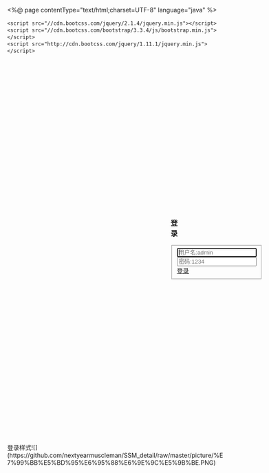 <%@ page contentType="text/html;charset=UTF-8" language="java" %>
<html>
<head>
    <title>登录页面</title>
    <!-- Bootstrap Core CSS -->
    <link rel="stylesheet" href="http://cdn.bootcss.com/bootstrap/3.3.4/css/bootstrap.min.css">
    <link rel="stylesheet" href="http://cdn.bootcss.com/font-awesome/4.4.0/css/font-awesome.min.css">
    <link rel="stylesheet" href="http://cdn.bootcss.com/ionicons/2.0.1/css/ionicons.min.css">

    <script src="//cdn.bootcss.com/jquery/2.1.4/jquery.min.js"></script>
    <script src="//cdn.bootcss.com/bootstrap/3.3.4/js/bootstrap.min.js"></script>
    <script src="http://cdn.bootcss.com/jquery/1.11.1/jquery.min.js"></script>
</head>
<body>
<div class="container">
    <div class="row">
        <div class="col-md-4 col-md-offset-4" style="margin: 380px 380px">
            <div class="login-panel panel panel-default" >
                <div class="panel-heading">
                    <h3 class="panel-title" style="text-align: center;">登录</h3>
                </div>
                <div class="panel-body">
                    <form role="form" action="#" method="post" id="login_form">
                        <fieldset>
                            <div class="form-group">
                                <input id="username" class="form-control" placeholder="用户名:admin" name="username" autofocus>
                            </div>
                            <div class="form-group">
                                <input id="pwd" class="form-control" placeholder="密码:1234" name="password" type="password" value="">
                            </div>
                            <!-- Change this to a button or input when using this as a form -->
                            <a href="javascript:void(0)" class="btn btn-lg btn-success btn-block" id='login_btn'>登录</a>
                        </fieldset>
                    </form>
                </div>
            </div>
        </div>
    </div>
</div>

<script type="text/javascript">

    $(function () {
        $("#login_btn").click(function () {
            $.ajax({
                        url:"/hrms/dologin",
                        type:"POST",
                        //使用JSON格式传递数据这么写
                         data:{
                             'username': $("#username").val(),
                             'password':$("#pwd").val()
                         },

                         //将匹配的DOM元素装换成能够随Ajax请求传递的查询字符串，这种方式比较方便
                        data:$("#login_form").serialize(),//将表单数据一次性传递
                        success:function (result) {
                            if(result.code == 100){
                                window.location.href= "/hrms/main";
                            }else {
                                alert("输入账号用户名与密码不匹配，请重新输入");
                            }
                }

            });
        });
    });
</script>
</body>
</html>
登录样式![](https://github.com/nextyearmuscleman/SSM_detail/raw/master/picture/%E7%99%BB%E5%BD%95%E6%95%88%E6%9E%9C%E5%9B%BE.PNG)
